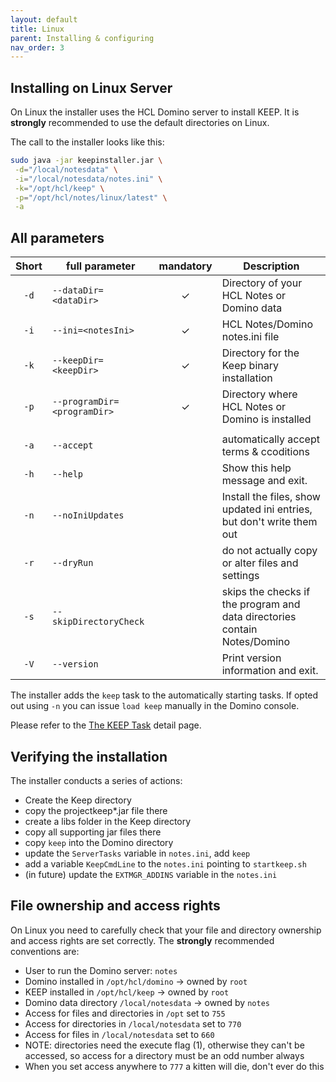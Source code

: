 ```yaml
---
layout: default
title: Linux
parent: Installing & configuring
nav_order: 3
---
```


## Installing on Linux Server

On Linux the installer uses the HCL Domino server to install KEEP.
It is **strongly** recommended to use the default directories on Linux.

The call to the installer looks like this:

```bash
sudo java -jar keepinstaller.jar \
 -d="/local/notesdata" \
 -i="/local/notesdata/notes.ini" \
 -k="/opt/hcl/keep" \
 -p="/opt/hcl/notes/linux/latest" \
 -a
```

## All parameters

| Short | full parameter              | mandatory | Description                                                                     |
| :---: | --------------------------- | :-------: | ------------------------------------------------------------------------------- |
| `-d`  | `--dataDir=<dataDir>`       |     ✓     | Directory of your HCL Notes or Domino data                                      |
| `-i`  | `--ini=<notesIni>`          |     ✓     | HCL Notes/Domino notes.ini file                                                 |
| `-k`  | `--keepDir=<keepDir>`       |     ✓     | Directory for the Keep binary installation                                      |
| `-p`  | `--programDir=<programDir>` |     ✓     | Directory where HCL Notes or Domino is installed                                |
|       |                             |           |
| `-a`  | `--accept`                  |           | automatically accept terms & ccoditions                                         |
| `-h`  | `--help`                    |           | Show this help message and exit.                                                |
| `-n`  | `--noIniUpdates`            |           | Install the files, show updated ini entries, but don't write them out           |
| `-r`  | `--dryRun`                  |           | do not actually copy or alter files and settings                                |
| `-s`  | `--skipDirectoryCheck`      |           | skips the checks if the program and data directories<br /> contain Notes/Domino |
| `-V`  | `--version`                 |           | Print version information and exit.                                             |

The installer adds the `keep` task to the automatically starting tasks. If opted out using `-n` you can issue `load keep` manually in the Domino console.

Please refer to the [The KEEP Task](../../usingkeep/keeptask) detail page.

## Verifying the installation

The installer conducts a series of actions:

- Create the Keep directory
- copy the projectkeep\*.jar file there
- create a libs folder in the Keep directory
- copy all supporting jar files there
- copy `keep` into the Domino directory
- update the `ServerTasks` variable in `notes.ini`, add `keep`
- add a variable `KeepCmdLine` to the `notes.ini` pointing to `startkeep.sh`
- (in future) update the `EXTMGR_ADDINS` variable in the `notes.ini`

## File ownership and access rights

On Linux you need to carefully check that your file and directory ownership and access rights are set correctly. The **strongly** recommended conventions are:

- User to run the Domino server: `notes`
- Domino installed in `/opt/hcl/domino` -> owned by `root`
- KEEP installed in `/opt/hcl/keep` -> owned by `root`
- Domino data directory `/local/notesdata` -> owned by `notes`
- Access for files and directories in `/opt` set to `755`
- Access for directories in `/local/notesdata` set to `770`
- Access for files in `/local/notesdata` set to `660`
- NOTE: directories need the execute flag (1), otherwise they can't be accessed, so access for a directory must be an odd number always
- When you set access anywhere to `777` a kitten will die, don't ever do this

